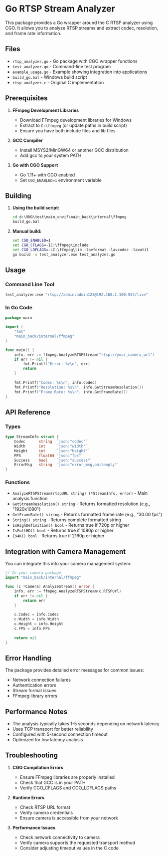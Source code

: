 # Go RTSP Stream Analyzer

This package provides a Go wrapper around the C RTSP analyzer using CGO. It allows you to analyze RTSP streams and extract codec, resolution, and frame rate information.

## Files

- `rtsp_analyzer.go` - Go package with CGO wrapper functions
- `test_analyzer.go` - Command-line test program
- `example_usage.go` - Example showing integration into applications
- `build_go.bat` - Windows build script
- `rtsp_analyzer.c` - Original C implementation

## Prerequisites

1. **FFmpeg Development Libraries**
   - Download FFmpeg development libraries for Windows
   - Extract to `C:\ffmpeg` (or update paths in build script)
   - Ensure you have both include files and lib files

2. **GCC Compiler**
   - Install MSYS2/MinGW64 or another GCC distribution
   - Add gcc to your system PATH

3. **Go with CGO Support**
   - Go 1.11+ with CGO enabled
   - Set `CGO_ENABLED=1` environment variable

## Building

1. **Using the build script:**
   ```cmd
   cd d:\VNG\test\main_onvif\main_back\internal\ffmpeg
   build_go.bat
   ```

2. **Manual build:**
   ```cmd
   set CGO_ENABLED=1
   set CGO_CFLAGS=-IC:\ffmpeg\include
   set CGO_LDFLAGS=-LC:\ffmpeg\lib -lavformat -lavcodec -lavutil
   go build -o test_analyzer.exe test_analyzer.go
   ```

## Usage

### Command Line Tool
```cmd
test_analyzer.exe "rtsp://admin:admin123@192.168.1.100:554/live"
```

### In Go Code
```go
package main

import (
    "fmt"
    "main_back/internal/ffmpeg"
)

func main() {
    info, err := ffmpeg.AnalyzeRTSPStream("rtsp://your_camera_url")
    if err != nil {
        fmt.Printf("Error: %v\n", err)
        return
    }
    
    fmt.Printf("Codec: %s\n", info.Codec)
    fmt.Printf("Resolution: %s\n", info.GetStreamResolution())
    fmt.Printf("Frame Rate: %s\n", info.GetFrameRate())
}
```

## API Reference

### Types

```go
type StreamInfo struct {
    Codec      string  `json:"codec"`
    Width      int     `json:"width"`
    Height     int     `json:"height"`
    FPS        float64 `json:"fps"`
    Success    bool    `json:"success"`
    ErrorMsg   string  `json:"error_msg,omitempty"`
}
```

### Functions

- `AnalyzeRTSPStream(rtspURL string) (*StreamInfo, error)` - Main analysis function
- `GetStreamResolution() string` - Returns formatted resolution (e.g., "1920x1080")
- `GetFrameRate() string` - Returns formatted frame rate (e.g., "30.00 fps")
- `String() string` - Returns complete formatted string
- `IsHighDefinition() bool` - Returns true if 720p or higher
- `IsFullHD() bool` - Returns true if 1080p or higher
- `Is4K() bool` - Returns true if 2160p or higher

## Integration with Camera Management

You can integrate this into your camera management system:

```go
// In your camera package
import "main_back/internal/ffmpeg"

func (c *Camera) AnalyzeStream() error {
    info, err := ffmpeg.AnalyzeRTSPStream(c.RTSPUrl)
    if err != nil {
        return err
    }
    
    c.Codec = info.Codec
    c.Width = info.Width
    c.Height = info.Height
    c.FPS = info.FPS
    
    return nil
}
```

## Error Handling

The package provides detailed error messages for common issues:
- Network connection failures
- Authentication errors
- Stream format issues
- FFmpeg library errors

## Performance Notes

- The analysis typically takes 1-5 seconds depending on network latency
- Uses TCP transport for better reliability
- Configured with 5-second connection timeout
- Optimized for low latency analysis

## Troubleshooting

1. **CGO Compilation Errors**
   - Ensure FFmpeg libraries are properly installed
   - Check that GCC is in your PATH
   - Verify CGO_CFLAGS and CGO_LDFLAGS paths

2. **Runtime Errors**
   - Check RTSP URL format
   - Verify camera credentials
   - Ensure camera is accessible from your network

3. **Performance Issues**
   - Check network connectivity to camera
   - Verify camera supports the requested transport method
   - Consider adjusting timeout values in the C code
